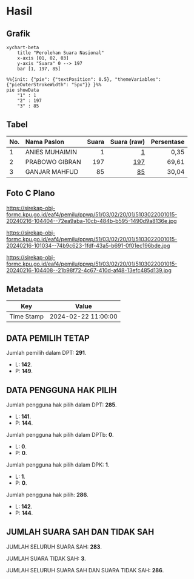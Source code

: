 # Hasil

## Grafik

```mermaid
xychart-beta
    title "Perolehan Suara Nasional"
    x-axis [01, 02, 03]
    y-axis "Suara" 0 --> 197
    bar [1, 197, 85]
```

```mermaid
%%{init: {"pie": {"textPosition": 0.5}, "themeVariables": {"pieOuterStrokeWidth": "5px"}} }%%
pie showData
    "1" : 1
    "2" : 197
    "3" : 85
```

## Tabel

| No. | Nama Paslon    | Suara | Suara (raw) | Persentase |
|:--- |:-------------- | -----:| -----------:| ----------:|
| 1   | ANIES MUHAIMIN | 1     | [1][p-1]    | 0,35       |
| 2   | PRABOWO GIBRAN | 197   | [197][p-2]  | 69,61      |
| 3   | GANJAR MAHFUD  | 85    | [85][p-3]   | 30,04      |


[p-1]: https://github.com/gigit-pemilu/pemilu-2024/blob/main/pilpres/hitung-suara/sub/51-bali/sub/03-badung/sub/02-mengwi/sub/2001-munggu/sub/015-tps/sub/paslon-1.txt
[p-2]: https://github.com/gigit-pemilu/pemilu-2024/blob/main/pilpres/hitung-suara/sub/51-bali/sub/03-badung/sub/02-mengwi/sub/2001-munggu/sub/015-tps/sub/paslon-2.txt
[p-3]: https://github.com/gigit-pemilu/pemilu-2024/blob/main/pilpres/hitung-suara/sub/51-bali/sub/03-badung/sub/02-mengwi/sub/2001-munggu/sub/015-tps/sub/paslon-3.txt

## Foto C Plano

https://sirekap-obj-formc.kpu.go.id/eaf4/pemilu/ppwp/51/03/02/20/01/5103022001015-20240216-104404--72ea9aba-10cb-484b-b595-1490d9a8136e.jpg

https://sirekap-obj-formc.kpu.go.id/eaf4/pemilu/ppwp/51/03/02/20/01/5103022001015-20240216-101034--74b9c623-1fdf-43a5-b691-0f01ec196bde.jpg

https://sirekap-obj-formc.kpu.go.id/eaf4/pemilu/ppwp/51/03/02/20/01/5103022001015-20240216-104408--21b98f72-4c67-410d-af48-13efc485d139.jpg


## Metadata

| Key        | Value               |
| ---------- | ------------------- |
| Time Stamp | 2024-02-22 11:00:00 |


## DATA PEMILIH TETAP

Jumlah pemilih dalam DPT: **291**.
 * L: **142**.
 * P: **149**.

## DATA PENGGUNA HAK PILIH

Jumlah pengguna hak pilih dalam DPT: **285**.
 * L: **141**.
 * P: **144**.

Jumlah pengguna hak pilih dalam DPTb: **0**.
 * L: **0**.
 * P: **0**.

Jumlah pengguna hak pilih dalam DPK: **1**.
 * L: **1**.
 * P: **0**.

Jumlah pengguna hak pilih: **286**.
 * L: **142**.
 * P: **144**.

## JUMLAH SUARA SAH DAN TIDAK SAH

JUMLAH SELURUH SUARA SAH: **283**.

JUMLAH SUARA TIDAK SAH: **3**.

JUMLAH SELURUH SUARA SAH DAN SUARA TIDAK SAH: **286**.


